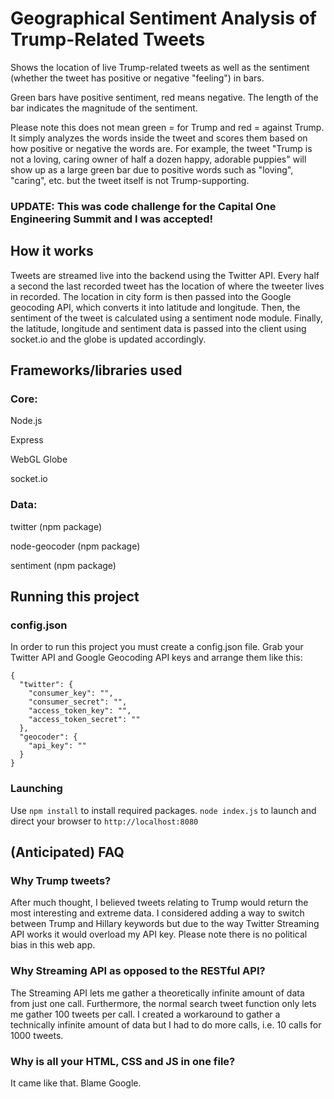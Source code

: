 # Geographical Sentiment Analysis of Trump-Related Tweets

Shows the location of live Trump-related tweets as well as the sentiment (whether the tweet has positive or negative "feeling") in bars.

Green bars have positive sentiment, red means negative. The length of the bar indicates the magnitude of the sentiment.

Please note this does not mean green = for Trump and red = against Trump. It simply analyzes the words inside the tweet and scores them based on how positive or negative the words are. For example, the tweet "Trump is not a loving, caring owner of half a dozen happy, adorable puppies" will show up as a large green bar due to positive words such as "loving", "caring", etc. but the tweet itself is not Trump-supporting.

### UPDATE: This was code challenge for the Capital One Engineering Summit and I was accepted!

## How it works
Tweets are streamed live into the backend using the Twitter API. Every half a second the last recorded tweet has the location of where the tweeter lives in recorded. The location in city form is then passed into the Google geocoding API, which converts it into latitude and longitude. Then, the sentiment of the tweet is calculated using a sentiment node module. Finally, the latitude, longitude and sentiment data is passed into the client using socket.io and the globe is updated accordingly.

## Frameworks/libraries used

### Core:
Node.js

Express

WebGL Globe

socket.io

### Data:
twitter (npm package)

node-geocoder (npm package)

sentiment (npm package)

## Running this project

### config.json

In order to run this project you must create a config.json file. Grab your Twitter API and Google Geocoding API keys and arrange them like this:

```
{
  "twitter": {
    "consumer_key": "",
    "consumer_secret": "",
    "access_token_key": "",
    "access_token_secret": ""
  },
  "geocoder": {
    "api_key": ""
  }
}
```

### Launching

Use `npm install` to install required packages. `node index.js` to launch and direct your browser to `http://localhost:8080`

## (Anticipated) FAQ

### Why Trump tweets?

After much thought, I believed tweets relating to Trump would return the most interesting and extreme data. I considered adding a way to switch between Trump and Hillary keywords but due to the way Twitter Streaming API works it would overload my API key. Please note there is no political bias in this web app.

### Why Streaming API as opposed to the RESTful API?

The Streaming API lets me gather a theoretically infinite amount of data from just one call. Furthermore, the normal search tweet function only lets me gather 100 tweets per call. I created a workaround to gather a technically infinite amount of data but I had to do more calls, i.e. 10 calls for 1000 tweets.

### Why is all your HTML, CSS and JS in one file?

It came like that. Blame Google.
